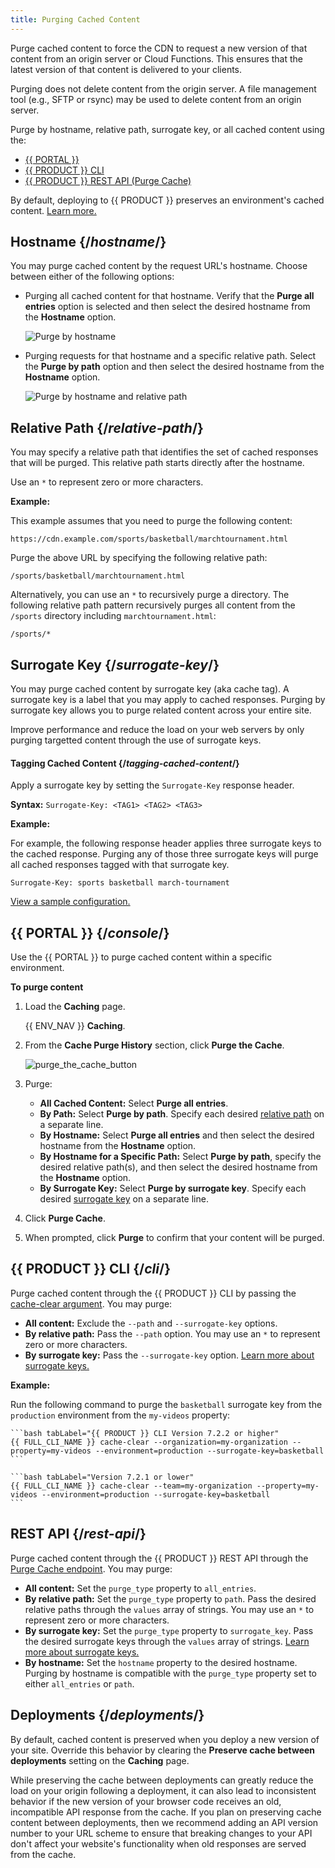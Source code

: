 ```yaml
---
title: Purging Cached Content
---
```


Purge cached content to force the CDN to request a new version of that content from an origin server or Cloud Functions. This ensures that the latest version of that content is delivered to your clients.

<Callout type="info">

  Purging does not delete content from the origin server. A file management tool (e.g., SFTP or rsync) may be used to delete content from an origin server.

</Callout>

Purge by hostname, relative path, surrogate key, or all cached content using the:

-   [{{ PORTAL }}](#console)
-   [{{ PRODUCT }} CLI](#cli)
-   [{{ PRODUCT }} REST API (Purge Cache)](#rest-api)

<Callout type="info">

  By default, deploying to {{ PRODUCT }} preserves an environment's cached content. [Learn more.](#deployments)

</Callout>

## Hostname {/*hostname*/}

You may purge cached content by the request URL's hostname. Choose between either of the following options:

-   Purging all cached content for that hostname. Verify that the **Purge all entries** option is selected and then select the desired hostname from the **Hostname** option.

    ![Purge by hostname](/images/v7/performance/caching-hostname.png)

-   Purging requests for that hostname and a specific relative path. Select the **Purge by path** option and then select the desired hostname from the **Hostname** option.

    ![Purge by hostname and relative path](/images/v7/performance/caching-hostname-relative-path.png)

## Relative Path {/*relative-path*/}

You may specify a relative path that identifies the set of cached responses that will be purged. This relative path starts directly after the hostname.

<Callout type="tip">

  Use an `*` to represent zero or more characters.

</Callout>

**Example:**

This example assumes that you need to purge the following content:

`https://cdn.example.com/sports/basketball/marchtournament.html`

Purge the above URL by specifying the following relative path:

`/sports/basketball/marchtournament.html`

Alternatively, you can use an `*` to recursively purge a directory. The following relative path pattern recursively purges all content from the `/sports` directory including `marchtournament.html`:

`/sports/*`

## Surrogate Key {/*surrogate-key*/}

You may purge cached content by surrogate key (aka cache tag). A surrogate key is a label that you may apply to cached responses. Purging by surrogate key allows you to purge related content across your entire site.

<Callout type="tip">

  Improve performance and reduce the load on your web servers by only purging targetted content through the use of surrogate keys.

</Callout>

#### Tagging Cached Content {/*tagging-cached-content*/}

Apply a surrogate key by setting the `Surrogate-Key` response header.

**Syntax:** `Surrogate-Key: <TAG1> <TAG2> <TAG3>`

**Example:**

For example, the following response header applies three surrogate keys to the cached response. Purging any of those three surrogate keys will purge all cached responses tagged with that surrogate key.

`Surrogate-Key: sports basketball march-tournament`

[View a sample configuration.](/applications/performance/rules/feature_scenarios#tagging-requests-for-purging)

## {{ PORTAL }} {/*console*/}

Use the {{ PORTAL }} to purge cached content within a specific environment.

**To purge content**

1.  Load the **Caching** page.

    {{ ENV_NAV }} **Caching**.

2.  From the **Cache Purge History** section, click **Purge the Cache**.

    ![purge_the_cache_button](/images/v7/performance/caching-purge-the-cache.png)

3.  Purge:

    -   **All Cached Content:** Select **Purge all entries**.
    -   **By Path:** Select **Purge by path**. Specify each desired [relative path](#relative-path) on a separate line.
    -   **By Hostname:** Select **Purge all entries** and then select the desired hostname from the **Hostname** option. 
    -   **By Hostname for a Specific Path:** Select **Purge by path**, specify the desired relative path(s), and then select the desired hostname from the **Hostname** option.
    -   **By Surrogate Key:** Select **Purge by surrogate key**. Specify each desired [surrogate key](#surrogate-key) on a separate line.

4.  Click **Purge Cache**.

5.  When prompted, click **Purge** to confirm that your content will be purged.

## {{ PRODUCT }} CLI {/*cli*/}

Purge cached content through the {{ PRODUCT }} CLI by passing the [cache-clear argument](/applications/develop/cli#cache-clear). You may purge:

-   **All content:** Exclude the `--path` and `--surrogate-key` options.
-   **By relative path:** Pass the `--path` option. You may use an `*` to represent zero or more characters.
-   **By surrogate key:** Pass the `--surrogate-key` option. [Learn more about surrogate keys.](#surrogate-key)

**Example:**

Run the following command to purge the `basketball` surrogate key from the `production` environment from the `my-videos` property:

<SnippetGroup>

    ```bash tabLabel="{{ PRODUCT }} CLI Version 7.2.2 or higher"
    {{ FULL_CLI_NAME }} cache-clear --organization=my-organization --property=my-videos --environment=production --surrogate-key=basketball
    ```

    ```bash tabLabel="Version 7.2.1 or lower"
    {{ FULL_CLI_NAME }} cache-clear --team=my-organization --property=my-videos --environment=production --surrogate-key=basketball
    ```

</SnippetGroup>

## REST API {/*rest-api*/}

Purge cached content through the {{ PRODUCT }} REST API through the [Purge Cache endpoint](https://docs.edg.io/rest_api/#tag/purge-requests/operation/postCacheV01PurgeRequests). You may purge:

-   **All content:** Set the `purge_type` property to `all_entries`.
-   **By relative path:**  Set the `purge_type` property to `path`. Pass the desired relative paths through the `values` array of strings. You may use an `*` to represent zero or more characters.
-   **By surrogate key:**  Set the `purge_type` property to `surrogate_key`. Pass the desired surrogate keys through the `values` array of strings. [Learn more about surrogate keys.](#surrogate-key)
-   **By hostname:** Set the `hostname` property to the desired hostname. Purging by hostname is compatible with the `purge_type` property set to either `all_entries` or `path`.

## Deployments {/*deployments*/}

By default, cached content is preserved when you deploy a new version of your site. Override this behavior by clearing the **Preserve cache between deployments** setting on the **Caching** page.

<Callout type="warning">

  While preserving the cache between deployments can greatly reduce the load on your origin following a deployment, it can also lead to inconsistent behavior if the new version of your browser code receives an old, incompatible API response from the cache. If you plan on preserving cache content between deployments, then we recommend adding an API version number to your URL scheme to ensure that breaking changes to your API don't affect your website's functionality when old responses are served from the cache.

</Callout>
<!--
## Static prerendering after clearing the cache {/*static-prerendering-after-clearing-the-cache*/}

If you have enabled [static prerendering](/applications/performance/static_prerendering), the cache will automatically be repopulated when you clear all entries from the cache (such as when you select _Purge all entries_ in the {{ PORTAL }} or run `{{ FULL_CLI_NAME }} cache-clear` without providing `--path` or `--surrogate-key`). You can view the prerendering progress by clicking on the active deployment for the environment that was cleared.-->

## Automated Purging {/*automated-purging*/}

Automate cache purging through [NPM scripts](#npm-scripts) and [GitHub actions](#github-actions).

### NPM Scripts {/*npm-scripts*/}

Here is an example script you can add to your `package.json` to handle cache clearing for each environment. You can also configure scripts to clear by surrogate key, path, or group (As defined in {{ PRODUCT_NAME }} Console)

These scripts assume that you have created environments called "production", "staging", and "development and you have created a deploy key for your site and added it as a secret in your repo called "{{ PRODUCT_NAME_LOWER }}\_deploy_token".


<SnippetGroup>

    ```js tabLabel="{{ PRODUCT }} CLI Version 7.2.2 or higher"
      "scripts": {
        ...
        "clearcache:dev": "{{ FULL_CLI_NAME }} cache-clear --organization=my-organization --property=my{{ PRODUCT_NAME }}App --environment=development --token=${{ PRODUCT_NAME_LOWER }}_deploy_token",
        "clearcache:stage": "{{ FULL_CLI_NAME }} cache-clear --organization=my-organization --property=my{{ PRODUCT_NAME }}App --environment=staging --token=${{ PRODUCT_NAME_LOWER }}_deploy_token",
        "clearcache:prod": "{{ FULL_CLI_NAME }} cache-clear --organization=my-organization --property=my{{ PRODUCT_NAME }}App --environment=production --token=${{ PRODUCT_NAME_LOWER }}_deploy_token",
        "clearcache:prod:pdps": "{{ FULL_CLI_NAME }} cache-clear --organization=my-organization --property=my{{ PRODUCT_NAME }}App --environment=production --surrogate-key=pdp --token=${{ PRODUCT_NAME_LOWER }}_deploy_token",
        "clearcache:prod:plps": "{{ FULL_CLI_NAME }} cache-clear --organization=my-organization --property=my{{ PRODUCT_NAME }}App --environment=production --surrogate-key=plp --token=${{ PRODUCT_NAME_LOWER }}_deploy_token",
        ...
      },
    ```

    ```js tabLabel="Version 7.2.1 or lower"
      "scripts": {
        ...
        "clearcache:dev": "{{ FULL_CLI_NAME }} cache-clear --team=my-organization --property=my{{ PRODUCT_NAME }}App --environment=development --token=${{ PRODUCT_NAME_LOWER }}_deploy_token",
        "clearcache:stage": "{{ FULL_CLI_NAME }} cache-clear --team=my-organization --property=my{{ PRODUCT_NAME }}App --environment=staging --token=${{ PRODUCT_NAME_LOWER }}_deploy_token",
        "clearcache:prod": "{{ FULL_CLI_NAME }} cache-clear --team=my-organization --property=my{{ PRODUCT_NAME }}App --environment=production --token=${{ PRODUCT_NAME_LOWER }}_deploy_token",
        "clearcache:prod:pdps": "{{ FULL_CLI_NAME }} cache-clear --team=my-organization --property=my{{ PRODUCT_NAME }}App --environment=production --surrogate-key=pdp --token=${{ PRODUCT_NAME_LOWER }}_deploy_token",
        "clearcache:prod:plps": "{{ FULL_CLI_NAME }} cache-clear --team=my-organization --property=my{{ PRODUCT_NAME }}App --environment=production --surrogate-key=plp --token=${{ PRODUCT_NAME_LOWER }}_deploy_token",
        ...
      },
    ```

</SnippetGroup>

### GitHub Actions {/*github-actions*/}

Here is an example GitHub action that clears the cache at a scheduled time using the jobs defined in your `package.json`

```yml
# Add this file to your project at .github/workflows/clear-cache.yml
#
# This GitHub action clears the sites PRODUCTION cache at 09:15AM UTC every day.
#
# The schedule syntax is standard cron syntax
# minute  hour  day-of-month  month day-of-week
#   *      *         *          *        *
#
# 1.) This example depends on a script being defined in your package.json called clearcache:prod
#
# In order for this action to clear your cache, you must create a deploy token from the site settings page
# in {{ APP_URL }} and configure it as a secret called "{{ PRODUCT_NAME_LOWER }}_deploy_token" in your repo on GitHub.

name: Clear PRODUCTION cache at 5am
on:
  schedule:
    - cron: '15 9 * * *'
jobs:
  clear-the-cache:
    runs-on: ubuntu-latest
    steps:
      - name: Extract branch name
        shell: bash
        run: echo "BRANCH_NAME=$(echo ${GITHUB_REF#refs/heads/} | sed 's/\//_/g')" >> $GITHUB_ENV
      - uses: actions/checkout@v1
      - uses: actions/setup-node@v1
        with:
          node-version: 14
          registry-url: https://npm-proxy.fury.io/layer0/
      - name: Cache node modules
        uses: actions/cache@v1
        env:
          cache-name: cache-node-modules
        with:
          path: ~/.npm # npm cache files are stored in `~/.npm` on Linux/macOS
          key: ${{ runner.os }}-build-${{ env.cache-name }}-${{ hashFiles('**/package-lock.json') }}
          restore-keys: |
            ${{ runner.os }}-build-${{ env.cache-name }}-
            ${{ runner.os }}-build-
            ${{ runner.os }}-
      - run: npm ci
      - name: Clear cache in production
        run: npm run clearcache:prod
        env:
          {{ PRODUCT_NAME_LOWER }}_deploy_token: ${{secrets.{{ PRODUCT_NAME_LOWER }}_deploy_token}}
```

